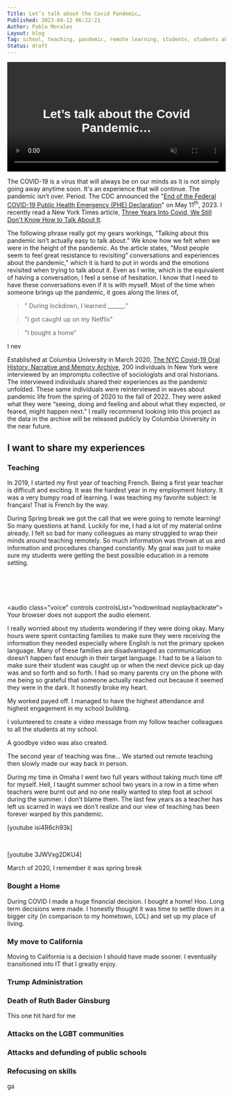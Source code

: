 ```yaml
---
Title: Let’s talk about the Covid Pandemic…
Published: 2023-04-12 06:22:21
Author: Pablo Morales
Layout: blog
Tag: school, teaching, pandemic, remote learning, students, students above all, education, memory, story
Status: draft
---
```

<style>


@-webkit-keyframes typing { from { width: 0; } }
@-webkit-keyframes blink-caret { 50% { border-color: transparent; } }

.typewriter p {
font-size: 1.7em;
color: #ffa500;
  overflow: hidden; /* Ensures the content is not revealed until the animation */
  border-right: .15em solid orange; /* The typwriter cursor */
  white-space: nowrap; /* Keeps the content on a single line */
  margin: 0 auto; /* Gives that scrolling effect as the typing happens */
  letter-spacing: .15em; /* Adjust as needed */
  animation: 
    typing 5.5s steps(30, end),
    blink-caret .75s step-end infinite;
animation-iteration-count: infinite;
}

/* The typing effect */
@keyframes typing {
  from { width: 0 }
  to { width: 75% }
}

/* The typewriter cursor effect */
@keyframes blink-caret {
  from, to { border-color: transparent }
  50% { border-color: orange; }
}

.full-width {
	left: 50%;
	margin-left: -50vw;
	margin-right: -50vw;
	max-width: 100vw;
	position: relative;
	right: 50%;
	width: 100vw;
}
.video-container {
  position: relative;
}
video {
  height: auto;
  vertical-align: middle;
  width: 100%;
}
.overlay-desc {
  background: rgba(0,0,0,0);
  position: absolute;
  top: 0; right: 0; bottom: 0; left: 0;
  display: flex;
  align-items: center;
  justify-content: center;
}
.overlay-desc h1 {
  color: white;
  font-family: 'Nobile', sans-serif;
  text-align: center;
}

.overlay-desc .post-date {
  color: white;
  font-family: 'Nobile', sans-serif;
  text-align: center;
}

.voice audio {
width="100%"

}

</style>
<div class="video-container">
           <video autoplay loop muted>
                     <source src="https://f005.backblazeb2.com/file/lifeofpablo/media/videos/woman-61706.mp4" type="video/mp4">
                     Your browser does not support the video tag.
           </video>
     <div class="overlay-desc">
        <h1 p-name >Let’s talk about the Covid Pandemic…</h1>
     </div>
        </div>


<div class="covid1" markdown="1">

The COVID-19 is a virus that will always be on our minds as it is not simply going away anytime soon. It's an experience that will continue. The pandemic isn’t over. Period. The CDC announced the "[End of the Federal COVID-19 Public Health Emergency (PHE) Declaration](https://www.cdc.gov/coronavirus/2019-ncov/your-health/end-of-phe.html)" on May 11<sup>th</sup>, 2023.
I recently read a New York Times article, [Three Years Into Covid, We Still Don't Know How to Talk About It](https://www.nytimes.com/interactive/2023/02/22/magazine/covid-pandemic-oral-history.html).

The following phrase really got my gears workings, “Talking about this pandemic isn’t actually easy to talk about.” We know how we felt when we were in the height of the pandemic. As the article states, "Most people seem to feel great resistance to revisiting” conversations and experiences about the pandemic," which it is hard to put in words and the emotions revisited when trying to talk about it. Even as I write, which is the equivalent of having a conversation, I feel a sense of hesitation. I know that I need to have these conversations even if it is with myself. Most of the time when someone brings up the pandemic, it goes along the lines of, 

> " During lockdown, I learned ______."

> "I got caught up on my Netflix"

> "I bought a home"

I nev

Established at Columbia University in March 2020, [The NYC Covid-19 Oral History, Narrative and Memory Archive](https://incite.columbia.edu/covid19-oral-history-project), 200 individuals In New York were interviewed by an impromptu collective of sociologists and oral historians. The interviewed individuals shared their experiences as the pandemic unfolded. These same individuals were reinterviewed in waves about pandemic life from the spring of 2020 to the fall of 2022. They were asked what they were “seeing, doing and feeling and about what they expected, or feared, might happen next.” I really recommend looking into this project as the data in the archive will be released publicly by Columbia University  in the near future.

## I want to share my experiences

### Teaching

In 2019, I started my first year of teaching French. Being a first year teacher is difficult and exciting.  It was the hardest year in my employment history.  It was a very bumpy road of learning. I was teaching my favorite subject: le français! That is French by the way.

During Spring break we got the call that we were going to remote learning! So many questions at hand. Luckily for me, I had a lot of my material online already. I felt so bad for many colleagues as many struggled to wrap their minds around teaching remotely. So much information was thrown at us and information and procedures changed constantly. My goal was just to make sure my students were getting the best possible education in a remote setting.


<div class="typewriter full-width">
  <p>My goal was to make sure my students go an education.</p>
</div>

<div class="typewriter ">
  <p>I put myself last. Nothing else mattered.</p>
</div>



 <audio class="voice" controls controlsList=”nodownload noplaybackrate”>
  <source src="https://lifeofpablo.com/media/downloads/nothing-mattered.mp3" type="audio/mp3">
  <source src="https://lifeofpablo.com/media/downloads/nothing-mattered.ogg" type="audio/ogg">
Your browser does not support the audio element.
</audio> 


I really worried about my students wondering if they were doing okay. Many hours were spent contacting families to make sure they were receiving the information they needed especially where English is not the primary spoken language. Many of these families are disadvantaged as communication doesn’t happen fast enough in their target language. I had to be a liaison to make sure their student was caught up or when the next device pick up day was and so forth and so forth. I had so many parents cry on the phone with me being so grateful that someone actually reached out because it seemed they were in the dark. It honestly broke my heart.

My worked payed off. I managed to have the highest attendance and highest engagement in my school building.

I volunteered to create a video message from my follow teacher colleagues to all the students at my school.

A  goodbye video was also created.

The second year of teaching was fine… We started out remote teaching then slowly made our way back in person.  

During my time in Omaha I went two full years without taking much time off for myself. Hell, I taught summer school two years in a row in a time when teachers were burnt out and no one really wanted to step foot at school during the summer. I don’t blame them. The last few years as a teacher has left us scarred in ways we don’t realize and our view of teaching has been forever warped by this pandemic.

[youtube isi4R6ch93k]

<br/>


[youtube 3JWVxg2DKU4]

March of 2020, I remember it was spring break

### Bought a Home

During COVID I made a huge financial decision. I bought a home! Hoo. Long term decisions were made. I honestly thought it was time to settle down in a bigger city (in comparison to my hometown, LOL) and set up my place of living.

### My move to California

Moving to California is a decision I should have made sooner.  I eventually transitioned into IT that I greatly enjoy.

### Trump Administration



### Death of Ruth Bader Ginsburg

This one hit hard for me

### Attacks on the LGBT communities

### Attacks and defunding of public schools


### Refocusing on skills

ga

</div>

